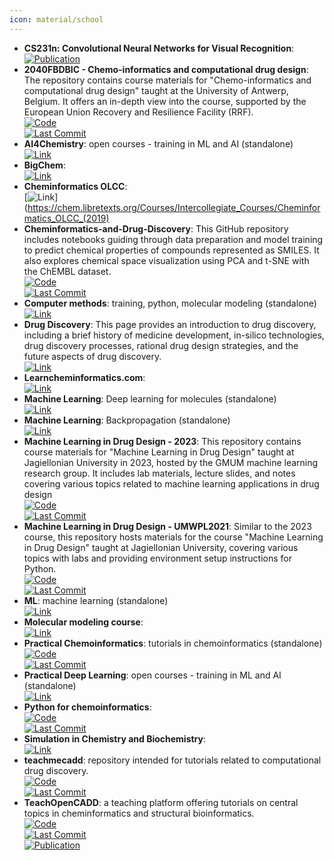 ```yaml
---
icon: material/school
---
```


- **CS231n: Convolutional Neural Networks for Visual Recognition**:   
	[![Publication](https://img.shields.io/badge/Publication-Citations:N/A-blue?style=for-the-badge&logo=bookstack)](https://cs231n.github.io/)  
- **2040FBDBIC - Chemo-informatics and computational drug design**: The repository contains course materials for "Chemo-informatics and computational drug design" taught at the University of Antwerp, Belgium. It offers an in-depth view into the course, supported by the European Union Recovery and Resilience Facility (RRF).  
	[![Code](https://img.shields.io/github/stars/UAMCAntwerpen/2040FBDBIC?style=for-the-badge&logo=github)](https://github.com/UAMCAntwerpen/2040FBDBIC)  
	[![Last Commit](https://img.shields.io/github/last-commit/UAMCAntwerpen/2040FBDBIC?style=for-the-badge&logo=github)](https://github.com/UAMCAntwerpen/2040FBDBIC)  
- **AI4Chemistry**: open courses - training in ML and AI (standalone)  
	[![Link](https://img.shields.io/badge/Link-online-brightgreen?style=for-the-badge&logo=cachet&logoColor=65FF8F)](https://schwallergroup.github.io/ai4chem_course/)  
- **BigChem**:   
	[![Link](https://img.shields.io/badge/Link-offline-red?style=for-the-badge&logo=xamarin&logoColor=red)](http://bigchem.eu/alllectures)  
- **Cheminformatics OLCC**:   
	[![Link](https://img.shields.io/badge/Link-offline-red?style=for-the-badge&logo=xamarin&logoColor=red)](https://chem.libretexts.org/Courses/Intercollegiate_Courses/Cheminformatics_OLCC_(2019)  
- **Cheminformatics-and-Drug-Discovery**: This GitHub repository includes notebooks guiding through data preparation and model training to predict chemical properties of compounds represented as SMILES. It also explores chemical space visualization using PCA and t-SNE with the ChEMBL dataset.  
	[![Code](https://img.shields.io/github/stars/Shiska07/Cheminformatics-and-Drug-Discovery?style=for-the-badge&logo=github)](https://github.com/Shiska07/Cheminformatics-and-Drug-Discovery)  
	[![Last Commit](https://img.shields.io/github/last-commit/Shiska07/Cheminformatics-and-Drug-Discovery?style=for-the-badge&logo=github)](https://github.com/Shiska07/Cheminformatics-and-Drug-Discovery)  
- **Computer methods**: training, python, molecular modeling (standalone)  
	[![Link](https://img.shields.io/badge/Link-online-brightgreen?style=for-the-badge&logo=cachet&logoColor=65FF8F)](http://education.molssi.org/resources.html#programming)  
- **Drug Discovery**: This page provides an introduction to drug discovery, including a brief history of medicine development, in-silico technologies, drug discovery processes, rational drug design strategies, and the future aspects of drug discovery.  
	[![Link](https://img.shields.io/badge/Link-online-brightgreen?style=for-the-badge&logo=cachet&logoColor=65FF8F)](https://www.drugdesign.org/chapters/drug-discovery/)  
- **Learncheminformatics.com**:   
	[![Link](https://img.shields.io/badge/Link-online-brightgreen?style=for-the-badge&logo=cachet&logoColor=65FF8F)](http://learncheminformatics.com/)  
- **Machine Learning**: Deep learning for molecules (standalone)  
	[![Link](https://img.shields.io/badge/Link-online-brightgreen?style=for-the-badge&logo=cachet&logoColor=65FF8F)](https://dmol.pub/index.html)  
- **Machine Learning**: Backpropagation (standalone)  
	[![Link](https://img.shields.io/badge/Link-online-brightgreen?style=for-the-badge&logo=cachet&logoColor=65FF8F)](https://mattmazur.com/2015/03/17/a-step-by-step-backpropagation-example/)  
- **Machine Learning in Drug Design - 2023**: This repository contains course materials for "Machine Learning in Drug Design" taught at Jagiellonian University in 2023, hosted by the GMUM machine learning research group. It includes lab materials, lecture slides, and notes covering various topics related to machine learning applications in drug design  
	[![Code](https://img.shields.io/github/stars/gmum/mldd23?style=for-the-badge&logo=github)](https://github.com/gmum/mldd23)  
	[![Last Commit](https://img.shields.io/github/last-commit/gmum/mldd23?style=for-the-badge&logo=github)](https://github.com/gmum/mldd23)  
- **Machine Learning in Drug Design - UMWPL2021**: Similar to the 2023 course, this repository hosts materials for the course "Machine Learning in Drug Design" taught at Jagiellonian University, covering various topics with labs and providing environment setup instructions for Python.  
	[![Code](https://img.shields.io/github/stars/gmum/umwpl2021?style=for-the-badge&logo=github)](https://github.com/gmum/umwpl2021)  
	[![Last Commit](https://img.shields.io/github/last-commit/gmum/umwpl2021?style=for-the-badge&logo=github)](https://github.com/gmum/umwpl2021)  
- **ML**: machine learning (standalone)  
	[![Link](https://img.shields.io/badge/Link-online-brightgreen?style=for-the-badge&logo=cachet&logoColor=65FF8F)](https://sites.google.com/view/ml-basics/home)  
- **Molecular modeling course**:   
	[![Link](https://img.shields.io/badge/Link-online-brightgreen?style=for-the-badge&logo=cachet&logoColor=65FF8F)](https://dasher.wustl.edu/chem478/)  
- **Practical Chemoinformatics**: tutorials in chemoinformatics (standalone)  
	[![Code](https://img.shields.io/github/stars/PatWalters/practical_cheminformatics_tutorials?style=for-the-badge&logo=github)](https://github.com/PatWalters/practical_cheminformatics_tutorials)  
	[![Last Commit](https://img.shields.io/github/last-commit/PatWalters/practical_cheminformatics_tutorials?style=for-the-badge&logo=github)](https://github.com/PatWalters/practical_cheminformatics_tutorials)  
- **Practical Deep Learning**: open courses - training in ML and AI (standalone)  
	[![Link](https://img.shields.io/badge/Link-online-brightgreen?style=for-the-badge&logo=cachet&logoColor=65FF8F)](https://course.fast.ai/)  
- **Python for chemoinformatics**:   
	[![Code](https://img.shields.io/github/stars/Mishima-syk/py4chemoinformatics?style=for-the-badge&logo=github)](https://github.com/Mishima-syk/py4chemoinformatics)  
	[![Last Commit](https://img.shields.io/github/last-commit/Mishima-syk/py4chemoinformatics?style=for-the-badge&logo=github)](https://github.com/Mishima-syk/py4chemoinformatics)  
- **Simulation in Chemistry and Biochemistry**:   
	[![Link](https://img.shields.io/badge/Link-online-brightgreen?style=for-the-badge&logo=cachet&logoColor=65FF8F)](https://dasher.wustl.edu/chem430/)  
- **teachmecadd**: repository intended for tutorials related to computational drug discovery.  
	[![Code](https://img.shields.io/github/stars/med-sci/teachmecadd?style=for-the-badge&logo=github)](https://github.com/med-sci/teachmecadd/tree/feature/tutorials)  
	[![Last Commit](https://img.shields.io/github/last-commit/med-sci/teachmecadd?style=for-the-badge&logo=github)](https://github.com/med-sci/teachmecadd/tree/feature/tutorials)  
- **TeachOpenCADD**: a teaching platform offering tutorials on central topics in cheminformatics and structural bioinformatics.  
	[![Code](https://img.shields.io/github/stars/volkamerlab/TeachOpenCADD?style=for-the-badge&logo=github)](https://github.com/volkamerlab/TeachOpenCADD)  
	[![Last Commit](https://img.shields.io/github/last-commit/volkamerlab/TeachOpenCADD?style=for-the-badge&logo=github)](https://github.com/volkamerlab/TeachOpenCADD)  
	[![Publication](https://img.shields.io/badge/Publication-Citations:38-blue?style=for-the-badge&logo=bookstack)](https://doi.org/10.1186/s13321-019-0351-x)  
